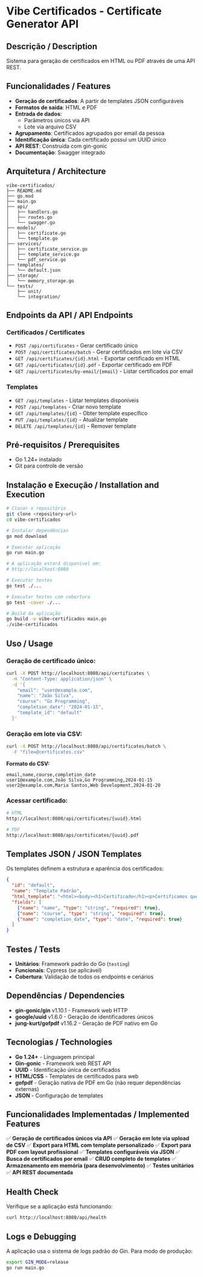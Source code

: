 # Vibe Certificados - Certificate Generator API

## Descrição / Description

Sistema para geração de certificados em HTML ou PDF através de uma API REST.

## Funcionalidades / Features

- **Geração de certificados**: A partir de templates JSON configuráveis
- **Formatos de saída**: HTML e PDF
- **Entrada de dados**: 
  - Parâmetros únicos via API
  - Lote via arquivo CSV
- **Agrupamento**: Certificados agrupados por email da pessoa
- **Identificação única**: Cada certificado possui um UUID único
- **API REST**: Construída com gin-gonic
- **Documentação**: Swagger integrado

## Arquitetura / Architecture

```
vibe-certificados/
├── README.md
├── go.mod
├── main.go
├── api/
│   ├── handlers.go
│   ├── routes.go
│   └── swagger.go
├── models/
│   ├── certificate.go
│   └── template.go
├── services/
│   ├── certificate_service.go
│   ├── template_service.go
│   └── pdf_service.go
├── templates/
│   └── default.json
├── storage/
│   └── memory_storage.go
└── tests/
    ├── unit/
    └── integration/
```

## Endpoints da API / API Endpoints

### Certificados / Certificates
- `POST /api/certificates` - Gerar certificado único
- `POST /api/certificates/batch` - Gerar certificados em lote via CSV
- `GET /api/certificates/{id}.html` - Exportar certificado em HTML
- `GET /api/certificates/{id}.pdf` - Exportar certificado em PDF
- `GET /api/certificates/by-email/{email}` - Listar certificados por email

### Templates
- `GET /api/templates` - Listar templates disponíveis
- `POST /api/templates` - Criar novo template
- `GET /api/templates/{id}` - Obter template específico
- `PUT /api/templates/{id}` - Atualizar template
- `DELETE /api/templates/{id}` - Remover template

## Pré-requisitos / Prerequisites

- Go 1.24+ instalado
- Git para controle de versão

## Instalação e Execução / Installation and Execution

```bash
# Clonar o repositório
git clone <repository-url>
cd vibe-certificados

# Instalar dependências
go mod download

# Executar aplicação
go run main.go

# A aplicação estará disponível em:
# http://localhost:8080

# Executar testes
go test ./...

# Executar testes com cobertura
go test -cover ./...

# Build da aplicação
go build -o vibe-certificados main.go
./vibe-certificados
```

## Uso / Usage

### Geração de certificado único:
```bash
curl -X POST http://localhost:8080/api/certificates \
  -H "Content-Type: application/json" \
  -d '{
    "email": "user@example.com",
    "name": "João Silva", 
    "course": "Go Programming",
    "completion_date": "2024-01-15",
    "template_id": "default"
  }'
```

### Geração em lote via CSV:
```bash
curl -X POST http://localhost:8080/api/certificates/batch \
  -F "file=@certificates.csv"
```

**Formato do CSV:**
```csv
email,name,course,completion_date
user1@example.com,João Silva,Go Programming,2024-01-15
user2@example.com,Maria Santos,Web Development,2024-01-20
```

### Acessar certificado:
```bash
# HTML
http://localhost:8080/api/certificates/{uuid}.html

# PDF  
http://localhost:8080/api/certificates/{uuid}.pdf
```

## Templates JSON / JSON Templates

Os templates definem a estrutura e aparência dos certificados:

```json
{
  "id": "default",
  "name": "Template Padrão",
  "html_template": "<html><body><h1>Certificado</h1><p>Certificamos que {{.Name}} concluiu o curso {{.Course}} em {{.CompletionDate}}</p></body></html>",
  "fields": [
    {"name": "name", "type": "string", "required": true},
    {"name": "course", "type": "string", "required": true},
    {"name": "completion_date", "type": "date", "required": true}
  ]
}
```

## Testes / Tests

- **Unitários**: Framework padrão do Go (`testing`)
- **Funcionais**: Cypress (se aplicável)
- **Cobertura**: Validação de todos os endpoints e cenários

## Dependências / Dependencies

- **gin-gonic/gin** v1.10.1 - Framework web HTTP
- **google/uuid** v1.6.0 - Geração de identificadores únicos
- **jung-kurt/gofpdf** v1.16.2 - Geração de PDF nativo em Go

## Tecnologias / Technologies

- **Go 1.24+** - Linguagem principal
- **Gin-gonic** - Framework web REST API
- **UUID** - Identificação única de certificados
- **HTML/CSS** - Templates de certificados para web
- **gofpdf** - Geração nativa de PDF em Go (não requer dependências externas)
- **JSON** - Configuração de templates

## Funcionalidades Implementadas / Implemented Features

✅ **Geração de certificados únicos via API**
✅ **Geração em lote via upload de CSV**
✅ **Export para HTML com template personalizado**
✅ **Export para PDF com layout profissional**
✅ **Templates configuráveis via JSON**
✅ **Busca de certificados por email**
✅ **CRUD completo de templates**
✅ **Armazenamento em memória (para desenvolvimento)**
✅ **Testes unitários**
✅ **API REST documentada**

## Health Check

Verifique se a aplicação está funcionando:
```bash
curl http://localhost:8080/api/health
```

## Logs e Debugging

A aplicação usa o sistema de logs padrão do Gin. Para modo de produção:
```bash
export GIN_MODE=release
go run main.go
```